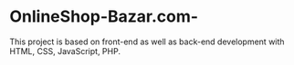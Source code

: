 # OnlineShop-Bazar.com-
This project is based on front-end as well as back-end development with HTML, CSS, JavaScript, PHP.
